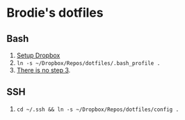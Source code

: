 # Brodie's dotfiles

## Bash

1. [Setup Dropbox](https://www.dropbox.com/help/desktop-web/download-dropbox)
2. `ln -s ~/Dropbox/Repos/dotfiles/.bash_profile .`
3. [There is no step 3](https://www.youtube.com/watch?v=6uXJlX50Lj8).

## SSH

1. `cd ~/.ssh && ln -s ~/Dropbox/Repos/dotfiles/config .`
